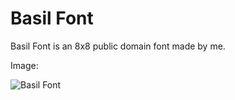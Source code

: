 # Basil Font
Basil Font is an 8x8 public domain font made by me.

Image:

![Basil Font](/files/basil_font.png)
